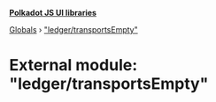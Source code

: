 **[Polkadot JS UI libraries](../README.md)**

[Globals](../globals.md) › [&quot;ledger/transportsEmpty&quot;](_ledger_transportsempty_.md)

# External module: "ledger/transportsEmpty"

